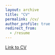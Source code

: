 ```yaml
---
layout: archive
title: "CV"
permalink: /cv/
author_profile: true
redirect_from:
  - /resume
---
```

[Link to CV](https://drive.google.com/file/d/1_Pld-0nAZ8ACwjIcbu9e21OBc34sEbLh/view?usp=sharing)

